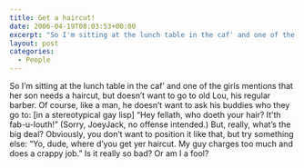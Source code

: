 ```yaml
---
title: Get a haircut!
date: 2006-04-19T08:03:53+00:00
excerpt: "So I'm sitting at the lunch table in the caf' and one of the girls mentions that her son needs a haircut, but"
layout: post
categories:
  - People
---
```

So I&#8217;m sitting at the lunch table in the caf&#8217; and one of the girls mentions that her son needs a haircut, but doesn&#8217;t want to go to old Lou, his regular barber. Of course, like a man, he doesn&#8217;t want to ask his buddies who they go to: [in a stereotypical gay lisp] &#8220;Hey fellath, who doeth your hair? It&#8217;th fab-u-louth!&#8221; (Sorry, JoeyJack, no offense intended.) But, really, what&#8217;s the big deal? Obviously, you don&#8217;t want to position it like that, but try something else: &#8220;Yo, dude, where d&#8217;you get yer haircut. My guy charges too much and does a crappy job.&#8221; Is it really so bad? Or am I a fool?